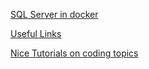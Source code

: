 [SQL Server in docker](docker-sqlserver.md)

[Useful Links](useful%20links.md)

[Nice Tutorials on coding topics](nice-tutorials-on-coding-topics.md)
